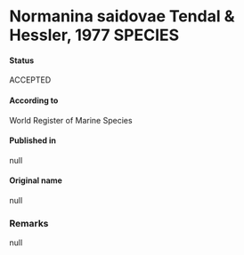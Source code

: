 Normanina saidovae Tendal & Hessler, 1977 SPECIES
=======

#### Status
ACCEPTED

#### According to
World Register of Marine Species

#### Published in
null

#### Original name
null

### Remarks
null